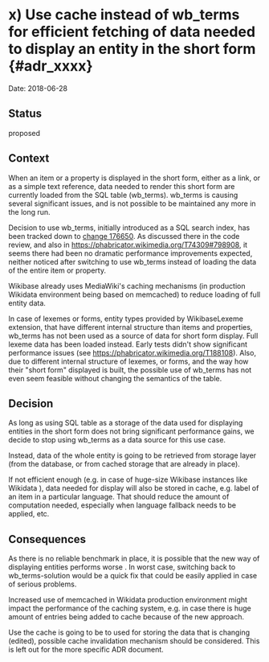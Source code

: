 # x) Use cache instead of wb_terms for efficient fetching of data needed to display an entity in the short form {#adr_xxxx}

Date: 2018-06-28

## Status

proposed

## Context

When an item or a property is displayed in the short form, either as a link, or as a simple text reference, data needed to render this short form are currently loaded from the SQL table (wb_terms). wb_terms is causing several significant issues, and is not possible to be maintained any more in the long run.

Decision to use wb_terms, initially introduced as a SQL search index, has been tracked down to [change 176650](https://gerrit.wikimedia.org/r/#/c/mediawiki/extensions/Wikibase/+/176650/). As discussed there in the code review, and also in https://phabricator.wikimedia.org/T74309#798908, it seems there had been no dramatic performance improvements expected, neither noticed after switching to use wb_terms instead of loading the data of the entire item or property.

Wikibase already uses MediaWiki's caching mechanisms (in production Wikidata environment being based on memcached) to reduce loading of full entity data.

In case of lexemes or forms, entity types provided by WikibaseLexeme extension, that have different internal structure than items and properties, wb_terms has not been used as a source of data for short form display. Full lexeme data has been loaded instead. Early tests didn't show significant performance issues (see https://phabricator.wikimedia.org/T188108). Also, due to different internal structure of lexemes, or forms, and the way how their "short form" displayed is built, the possible use of wb_terms has not even seem feasible without changing the semantics of the table.

## Decision

As long as using SQL table as a storage of the data used for displaying entities in the short form does not bring significant performance gains, we decide to stop using wb_terms as a data source for this use case.

Instead, data of the whole entity is going to be retrieved from storage layer (from the database, or from cached storage that are already in place).

If not efficient enough (e.g. in case of huge-size Wikibase instances like Wikidata ), data needed for display will also be stored in cache, e.g. label of an item in a particular language. That should reduce the amount of computation needed, especially when language fallback needs to be applied, etc.

## Consequences

As there is no reliable benchmark in place, it is possible that the new way of displaying entities performs worse . In worst case, switching back to wb_terms-solution would be a quick fix that could be easily applied in case of serious problems.

Increased use of memcached in Wikidata production environment might impact the performance of the caching system, e.g. in case there is huge amount of entries being added to cache because of the new approach.

Use the cache is going to be to used for storing the data that is changing (edited), possible cache invalidation mechanism should be considered. This is left out for the more specific ADR document.
